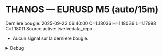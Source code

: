 # THANOS — EURUSD M5 (auto/15m)
Dernière bougie: 2025-09-23 06:40:00  O=1.18036  H=1.18036  L=1.17998  C=1.18011
Source active: twelvedata_repo

- Aucun signal sur la dernière bougie.

<details><summary>Debug</summary>

- TD_API_KEY manquant.

</details>